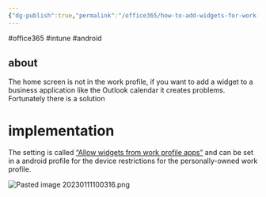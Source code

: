 ```yaml
---
{"dg-publish":true,"permalink":"/office365/how-to-add-widgets-for-work-profile-apps-in-intune/","tags":["public"],"noteIcon":"1"}
---
```



#office365 #intune #android
## about
The home screen is not in the work profile, if you want to add a widget to a business application like the Outlook calendar it creates problems. Fortunately there is a solution

# implementation 
The setting is called [“Allow widgets from work profile apps”](https://docs.microsoft.com/en-us/mem/intune/configuration/device-restrictions-android-for-work#personally-owned-devices-with-a-work-profile)  and can be set in a android profile for  the device restrictions for the personally-owned work profile.

![Pasted image 20230111100316.png](/img/user/Office365/attachments/Pasted%20image%2020230111100316.png)
